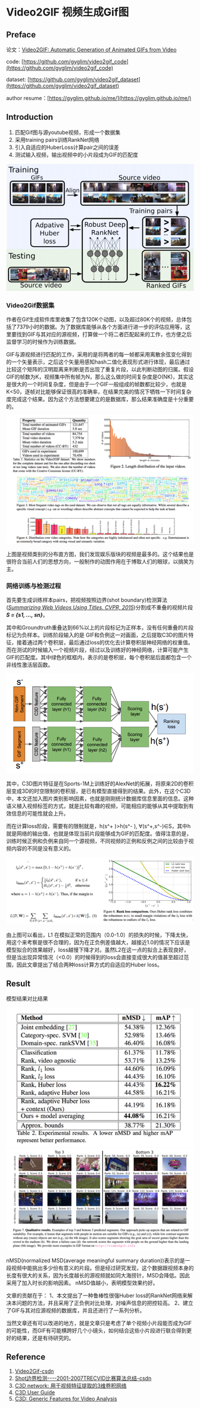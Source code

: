 # Video2GIF 视频生成Gif图

## Preface
论文：[Video2GIF: Automatic Generation of Animated GIFs from Video](https://arxiv.org/pdf/1605.04850.pdf)

code: [https://github.com/gyglim/video2gif_code](https://github.com/gyglim/video2gif_code)

dataset: [https://github.com/gyglim/video2gif_dataset](https://github.com/gyglim/video2gif_dataset)

author resume：[https://gyglim.github.io/me/](https://gyglim.github.io/me/)



## Introduction
  1. 匹配Gif图与源youtube视频，形成一个数据集
  2. 采用training pairs训练RankNet网络
  3. 引入自适应的HuberLoss计算pair之间的误差
  4. 测试输入视频，输出视频中的小片段成为GIF的匹配度

  ![](../images/Video2Gif-1.png)
### Video2Gif数据集
  作者在Gif生成软件库里收集了包含120K个动图，以及超过80K个的视频，总体包括了7379小时的数据。为了数据库能够从各个方面进行进一步的评估应用等，这里要找到GIF与其对应的源视频，打算做一个将二者匹配起来的工作，也方便之后监督学习的时候作为训练数据。
  
  GIF与源视频进行匹配的工作，采用的是将两者的每一帧都采用离散余弦变化得到的一个矢量表示，之后这个矢量用感知hash二值化表现形式进行体现，最后通过比较这个矩阵的汉明距离来判断是否出现了重复片段，以此判断动图的归属。假设GIF的帧数为K，视频集中所有帧为N，那么这么做的时间复杂度是O(NK)，其实这是很大的一个时间复杂度，但是由于一个GIF一般组成的帧数都比较少，也就是K<50，逐帧对比能够保证很高的准确率，在结果完美的情况下牺牲一下时间复杂度完成这个结果。因为这个方法想要建立的是数据库，那么结果准确度是十分重要的。
  
![](../images/Video2Gif-2.png)

  上图是视频类别的分布直方图，我们发现娱乐版块的视频是最多的。这个结果也是很符合当前人们的思想方向，一般制作的动图作用在于博取人们的眼球，以搞笑为主。
### 网络训练与检测过程
  首先要生成训练样本pairs，把视频按照边界(shot boundary)检测算法([*Summarizing Web Videos Using Titles. CVPR, 2015*](https://www.cv-foundation.org/openaccess/content_cvpr_2015/papers/Song_TVSum_Summarizing_Web_2015_CVPR_paper.pdf))分割成不重叠的视频片段***S = {s1, ..., sn}***。
  
  其中和Groundtruth重叠达到66%以上的片段标记为正样本，没有任何重叠的片段标记为负样本。训练阶段输入的是 GIF和负例这一对画面，之后提取C3D的图片特征，接着通过两个卷积层，最后通过loss的优化去计算卷积层神经网络的权重值。而在测试的时候输入一个视频片段，经过以及训练好的神经网络，计算可能产生GIF的匹配度。其中绿色的框框内，表示的是卷积层，每个卷积层后面都包含一个非线性激活层函数。
  
  ![RankNet](../images/Video2Gif-3.png)
  
  其中，C3D图片特征是在Sports-1M上训练好的AlexNet的拓展，将原来2D的卷积层变成3D的时空限制的卷积层，是已有模型直接得到的结果。此外，在这个C3D中，本文还加入图片类别影响因素，也就是刚刚统计数据库信息里面的信息。这种语义植入视频标签的方式，就是比较有趣的视频，可能相应的能够从其中提取到有效信息的可能性就会上升。
  
  而在计算loss阶段，需要有的限制就是，h(s^+ )>h(s^- ), ∀(s^+,s^-)∈S，其中h就是网络的输出值，也就是体现当前片段能够成为GIF的匹配度。值得注意的是，训练时候正例和负例来自同一个源视频，不同视频的正例和反例之间的比较由于视频内容的不同是没有意义的。
  
  ![](../images/Video2Gif-4.png)
  
  由上图可以看出，L1 在模拟正常的范围内（0.0-1.0）的损失的时候，下降太快，用这个来考察是很不合理的，因为在正负例差值越大，越接近1.0的情况下应该是模型拟合的效果越好，loss越慢下降才对。虽然L2在这一点的拟合上表现良好，但是当出现异常情况（<0.0）的时候得到的loss会直接变成很大的值甚至超过范围，因此文章提出了结合两种loss计算方式的自适应的Huber loss。
  
## Result
  模型结果对比结果
  
  ![](../images/Video2Gif-5.png)
  ![](../images/Video2Gif-6.png)
  
  nMSD(normalized MSD(average meaningful summary duration))表示的是一段视频中能挑出多少份有意义的片段。但是经过研究发现，这个数据跟视频本身的长度有很大的关系，因为长度越长的源视频就如同大海捞针，MSD会降低。因此采用了加入时长的影响因素。 nMSD值越小，表明模型效果约好。
  
  文章的贡献在于：
  1、本文提出了一种鲁棒性很强Huber loss的RankNet网络来解决本问题的方法，并且采用了正负例对比处理，对噪声信息的把控较高。
  2、建立了GIF与其对应源视频的数据库，并且还进行了一系列分析。

  当然文章还有可以改进的地方，就是文章只是考虑了单个视频小片段能否成为GIF的可能性，而GIF有可能横跨好几个小镜头，如何结合这些小片段进行联合得到更好的结果，还是有待研究的。
## Reference
1. [Video2Gif-csdn](https://blog.csdn.net/loria_11/article/details/69487764)
2. [Shot边界检测----2001-2007TRECVID比赛算法总结-csdn](https://blog.csdn.net/u010821666/article/details/77993150)
3. [C3D network: 用于视频特征提取的3维卷积网络](https://zhuanlan.zhihu.com/p/25912625)
4. [C3D User Guide](https://docs.google.com/document/d/1-QqZ3JHd76JfimY4QKqOojcEaf5g3JS0lNh-FHTxLag/edit)
5. [C3D: Generic Features for Video Analysis](https://research.fb.com/blog/2014/12/c3d-generic-features-for-video-analysis/) 


